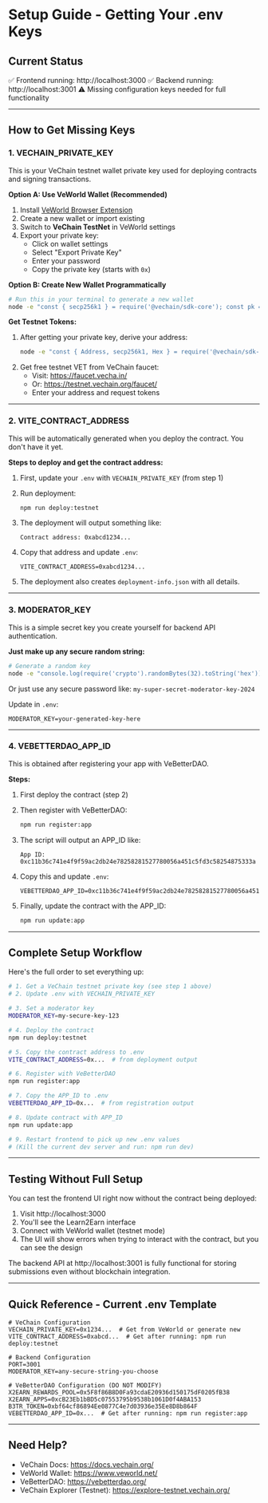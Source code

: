# Setup Guide - Getting Your .env Keys

## Current Status
✅ Frontend running: http://localhost:3000
✅ Backend running: http://localhost:3001
⚠️ Missing configuration keys needed for full functionality

---

## How to Get Missing Keys

### 1. VECHAIN_PRIVATE_KEY

This is your VeChain testnet wallet private key used for deploying contracts and signing transactions.

**Option A: Use VeWorld Wallet (Recommended)**
1. Install [VeWorld Browser Extension](https://www.veworld.net/)
2. Create a new wallet or import existing
3. Switch to **VeChain TestNet** in VeWorld settings
4. Export your private key:
   - Click on wallet settings
   - Select "Export Private Key"
   - Enter your password
   - Copy the private key (starts with `0x`)

**Option B: Create New Wallet Programmatically**
```bash
# Run this in your terminal to generate a new wallet
node -e "const { secp256k1 } = require('@vechain/sdk-core'); const pk = secp256k1.generatePrivateKey(); console.log('Private Key:', '0x' + Buffer.from(pk).toString('hex'));"
```

**Get Testnet Tokens:**
1. After getting your private key, derive your address:
   ```bash
   node -e "const { Address, secp256k1, Hex } = require('@vechain/sdk-core'); const pk = Hex.of('YOUR_PRIVATE_KEY_HERE').bytes; const addr = Address.ofPublicKey(secp256k1.derivePublicKey(pk)); console.log('Address:', addr.toString());"
   ```
2. Get free testnet VET from VeChain faucet:
   - Visit: https://faucet.vecha.in/
   - Or: https://testnet.vechain.org/faucet/
   - Enter your address and request tokens

---

### 2. VITE_CONTRACT_ADDRESS

This will be automatically generated when you deploy the contract. You don't have it yet.

**Steps to deploy and get the contract address:**

1. First, update your `.env` with `VECHAIN_PRIVATE_KEY` (from step 1)

2. Run deployment:
   ```bash
   npm run deploy:testnet
   ```

3. The deployment will output something like:
   ```
   Contract address: 0xabcd1234...
   ```

4. Copy that address and update `.env`:
   ```
   VITE_CONTRACT_ADDRESS=0xabcd1234...
   ```

5. The deployment also creates `deployment-info.json` with all details.

---

### 3. MODERATOR_KEY

This is a simple secret key you create yourself for backend API authentication.

**Just make up any secure random string:**

```bash
# Generate a random key
node -e "console.log(require('crypto').randomBytes(32).toString('hex'))"
```

Or just use any secure password like: `my-super-secret-moderator-key-2024`

Update in `.env`:
```
MODERATOR_KEY=your-generated-key-here
```

---

### 4. VEBETTERDAO_APP_ID

This is obtained after registering your app with VeBetterDAO.

**Steps:**

1. First deploy the contract (step 2)

2. Then register with VeBetterDAO:
   ```bash
   npm run register:app
   ```

3. The script will output an APP_ID like:
   ```
   App ID: 0xc11b36c741e4f9f59ac2db24e78258281527780056a451c5fd3c58254875333a
   ```

4. Copy this and update `.env`:
   ```
   VEBETTERDAO_APP_ID=0xc11b36c741e4f9f59ac2db24e78258281527780056a451c5fd3c58254875333a
   ```

5. Finally, update the contract with the APP_ID:
   ```bash
   npm run update:app
   ```

---

## Complete Setup Workflow

Here's the full order to set everything up:

```bash
# 1. Get a VeChain testnet private key (see step 1 above)
# 2. Update .env with VECHAIN_PRIVATE_KEY

# 3. Set a moderator key
MODERATOR_KEY=my-secure-key-123

# 4. Deploy the contract
npm run deploy:testnet

# 5. Copy the contract address to .env
VITE_CONTRACT_ADDRESS=0x...  # from deployment output

# 6. Register with VeBetterDAO
npm run register:app

# 7. Copy the APP_ID to .env
VEBETTERDAO_APP_ID=0x...  # from registration output

# 8. Update contract with APP_ID
npm run update:app

# 9. Restart frontend to pick up new .env values
# (Kill the current dev server and run: npm run dev)
```

---

## Testing Without Full Setup

You can test the frontend UI right now without the contract being deployed:

1. Visit http://localhost:3000
2. You'll see the Learn2Earn interface
3. Connect with VeWorld wallet (testnet mode)
4. The UI will show errors when trying to interact with the contract, but you can see the design

The backend API at http://localhost:3001 is fully functional for storing submissions even without blockchain integration.

---

## Quick Reference - Current .env Template

```env
# VeChain Configuration
VECHAIN_PRIVATE_KEY=0x1234...  # Get from VeWorld or generate new
VITE_CONTRACT_ADDRESS=0xabcd...  # Get after running: npm run deploy:testnet

# Backend Configuration
PORT=3001
MODERATOR_KEY=any-secure-string-you-choose

# VeBetterDAO Configuration (DO NOT MODIFY)
X2EARN_REWARDS_POOL=0x5F8f86B8D0Fa93cdaE20936d150175dF0205fB38
X2EARN_APPS=0xcB23Eb1bBD5c07553795b9538b1061D0f4ABA153
B3TR_TOKEN=0xbf64cf86894Ee0877C4e7d03936e35Ee8D8b864F
VEBETTERDAO_APP_ID=0x...  # Get after running: npm run register:app
```

---

## Need Help?

- VeChain Docs: https://docs.vechain.org/
- VeWorld Wallet: https://www.veworld.net/
- VeBetterDAO: https://vebetterdao.org/
- VeChain Explorer (Testnet): https://explore-testnet.vechain.org/
